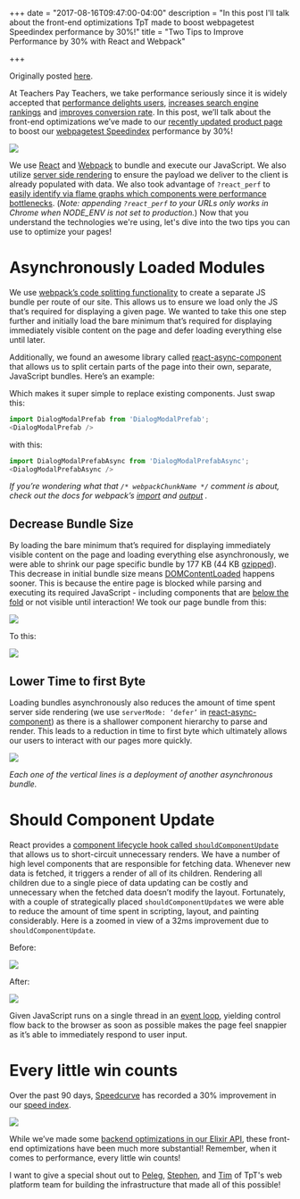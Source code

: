 +++
date = "2017-08-16T09:47:00-04:00"
description = "In this post I'll talk about the front-end optimizations TpT made to boost webpagetest Speedindex performance by 30%!"
title = "Two Tips to Improve Performance by 30% with React and Webpack"

+++

Originally posted [here](http://engineering.teacherspayteachers.com/2017/08/16/two-tips-to-improve-performance-by-30-with-react-and-webpack.html).

At Teachers Pay Teachers, we take performance seriously since it is widely accepted that [performance delights users](https://blog.kissmetrics.com/loading-time/), [increases search engine rankings](https://moz.com/blog/how-website-speed-actually-impacts-search-ranking) and [improves conversion rate](http://blog.catchpoint.com/2017/01/06/performance-impact-revenue-real/). In this post, we’ll talk about the front-end optimizations we’ve made to our [recently updated product page](/blog/challenges-faced-while-scaling-to-serve-millions-of-views-per-day/) to boost our [webpagetest Speedindex](https://sites.google.com/a/webpagetest.org/docs/using-webpagetest/metrics/speed-index) performance by 30%!

<img src="/images/product-page-performance/prod-page-filmstrip.gif" />

We use [React](engineering.teacherspayteachers.com/2017-08-02-why-we-chose-react-to-help-serve-millions-of-educators.html) and [Webpack](https://webpack.js.org/) to bundle and execute our JavaScript. We also utilize [server side rendering](https://facebook.github.io/react/docs/react-dom-server.html) to ensure the payload we deliver to the client is already populated with data. We also took advantage of `?react_perf` to [easily identify via flame graphs which components were performance bottlenecks](https://facebook.github.io/react/blog/2016/11/16/react-v15.4.0.html). (*Note: appending `?react_perf` to your URLs only works in Chrome when NODE_ENV is not set to production.*) Now that you understand the technologies we're using, let's dive into the two tips you can use to optimize your pages!

# Asynchronously Loaded Modules

We use [webpack’s code splitting functionality](https://webpack.js.org/guides/code-splitting/) to create a separate JS bundle per route of our site. This allows us to ensure we load only the JS that’s required for displaying a given page. We wanted to take this one step further and initially load the bare minimum that’s required for displaying immediately visible content on the page and defer loading everything else until later.

Additionally, we found an awesome library called [react-async-component](https://github.com/ctrlplusb/react-async-component) that allows us to split certain parts of the page into their own, separate, JavaScript bundles. Here’s an example:

<script src="https://gist.github.com/ryansydnor/a6a1bf08bbb1c188e716fc698874730b.js"></script>

Which makes it super simple to replace existing components. Just swap this:

```javascript
import DialogModalPrefab from 'DialogModalPrefab';
<DialogModalPrefab />
```

with this:

```javascript
import DialogModalPrefabAsync from 'DialogModalPrefabAsync';
<DialogModalPrefabAsync />
```
*If you’re wondering what that `/* webpackChunkName */` comment is about, check out the docs for webpack’s [import](https://webpack.js.org/api/module-methods/#import-) and [output](https://webpack.js.org/configuration/output/#output-chunkfilename) .*

## Decrease Bundle Size

By loading the bare minimum that’s required for displaying immediately visible content on the page and loading everything else asynchronously, we were able to shrink our page specific bundle by 177 KB (44 KB [gzipped](https://betterexplained.com/articles/how-to-optimize-your-site-with-gzip-compression/)). This decrease in initial bundle size means [DOMContentLoaded](https://developer.mozilla.org/en-US/docs/Web/Events/DOMContentLoaded) happens sooner. This is because the entire page is blocked while parsing and executing its required JavaScript - including components that are [below the fold](https://www.optimizely.com/optimization-glossary/below-the-fold/) or not visible until interaction! We took our page bundle from this:

<img src="/images/product-page-performance/page-bundle-before.png" />

To this:

<img src="/images/product-page-performance/page-bundle-after.png" />

## Lower Time to first Byte

Loading bundles asynchronously also reduces the amount of time spent server side rendering (we use `serverMode: ‘defer’` in [react-async-component](https://github.com/ctrlplusb/react-async-component#arguments)) as there is a shallower component hierarchy to parse and render. This leads to a reduction in time to first byte which ultimately allows our users to interact with our pages more quickly.

<img src="/images/product-page-performance/asyncttfb.png" />

*Each one of the vertical lines is a deployment of another asynchronous bundle.*


# Should Component Update

React provides a [component lifecycle hook called `shouldComponentUpdate`](https://facebook.github.io/react/docs/react-component.html#shouldcomponentupdate) that allows us to short-circuit unnecessary renders. We have a number of high level components that are responsible for fetching data. Whenever new data is fetched, it triggers a render of all of its children. Rendering all children due to a single piece of data updating can be costly and unnecessary when the fetched data doesn’t modify the layout. Fortunately, with a couple of strategically placed `shouldComponentUpdate`s we were able to reduce the amount of time spent in scripting, layout, and painting considerably. Here is a zoomed in view of a 32ms improvement due to `shouldComponentUpdate`.

Before:

<img src="/images/product-page-performance/shouldComponentUpdateFlamegraph-before.png" />

After:

<img src="/images/product-page-performance/shouldComponentUpdateFlamegraph-after.jpg" />


Given JavaScript runs on a single thread in an [event loop](https://developer.mozilla.org/en-US/docs/Web/JavaScript/EventLoop), yielding control flow back to the browser as soon as possible makes the page feel snappier as it’s able to immediately respond to user input.


# Every little win counts

Over the past 90 days, [Speedcurve](speedcurve.com) has recorded a 30% improvement in our [speed index](https://sites.google.com/a/webpagetest.org/docs/using-webpagetest/metrics/speed-index).

<img src="/images/product-page-performance/speedindex.jpg" />

While we’ve made some [backend optimizations in our Elixir API](/blog/reducing-elixir-backend-time-from-120ms-to-20ms-with-parallelization/), these front-end optimizations have been much more substantial! Remember, when it comes to performance, every little win counts!

I want to give a special shout out to [Peleg](https://github.com/peleg), [Stephen](https://github.com/stephenkao), and [Tim](https://github.com/tmickel) of TpT's web platform team for building the infrastructure that made all of this possible!

